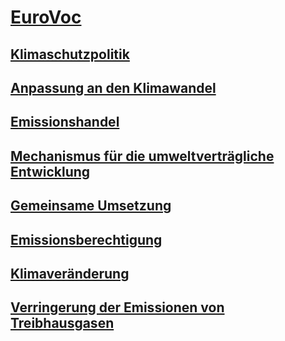 # [EuroVoc](#eurovoc)

## [Klimaschutzpolitik](#klimaschutzpolitik)

<!--{
  "uri": "http://eurovoc.europa.eu/434743"
}-->

## [Anpassung an den Klimawandel](#anpassung-an-den-klimawandel)

<!--{
  "uri": "http://eurovoc.europa.eu/434786"
}-->

## [Emissionshandel](#emissionshandel)

<!--{
  "uri": "http://eurovoc.europa.eu/434843"
}-->

## [Mechanismus für die umweltverträgliche Entwicklung](#mechanismus-für-die-umweltverträgliche-entwicklung)

<!--{
  "uri": "http://eurovoc.europa.eu/434909"
}-->

## [Gemeinsame Umsetzung](#gemeinsame-umsetzung)

<!--{
  "uri": "http://eurovoc.europa.eu/434938"
}-->

## [Emissionsberechtigung](#emissionsberechtigung)

<!--{
  "uri": "http://eurovoc.europa.eu/434966"
}-->

## [Klimaveränderung](#klimaveränderung)

<!--{
  "uri": "http://eurovoc.europa.eu/5482"
}-->

## [Verringerung der Emissionen von Treibhausgasen](#verringerung-der-emissionen-von-treibhausgasen)

<!--{
  "uri": "http://eurovoc.europa.eu/6400"
}-->
